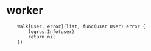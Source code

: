 # worker


```
	Walk[User, error](list, func(user User) error {
		logrus.Info(user)
		return nil
	})
```
